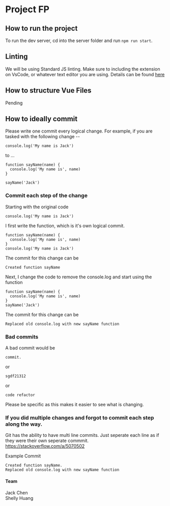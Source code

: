 # Project FP

## How to run the project
To run the dev server, cd into the server folder and run ```npm run start```.

## Linting
We will be using Standard JS linting. Make sure to including the extension on VsCode, or whatever text editor you are using.
Details can be found [here](https://standardjs.com/)


## How to structure Vue Files
Pending

## How to ideally commit
Please write one commit every logical change. For example, if you are tasked with the following change --
```
console.log('My name is Jack')
```
to ...
```
function sayName(name) {
  console.log('My name is', name)
}

sayName('Jack')
```

### Commit each step of the change
Starting with the original code
```
console.log('My name is Jack')
```
I first write the function, which is it's own logical commit.
```
function sayName(name) {
  console.log('My name is', name)
}
console.log('My name is Jack')
```
The commit for this change can be
```
Created function sayName
```
Next, I change the code to remove the console.log and start using the function
```
function sayName(name) {
  console.log('My name is', name)
}
sayName('Jack')
```
The commit for this change can be
```
Replaced old console.log with new sayName function
```

### Bad commits
A bad commit would be
```
commit.
```
or
```
sgdf21312
```
or
```
code refactor
```

Please be specific as this makes it easier to see what is changing.

### If you did multiple changes and forgot to commit each step along the way.
Git has the ability to have multi line commits. Just seperate each line as if they were their own seperate commmit.
https://stackoverflow.com/a/5070502

Example Commit
```
Created function sayName.
Replaced old console.log with new sayName function
```
#### Team
Jack Chen<br>
Shelly Huang<br>
